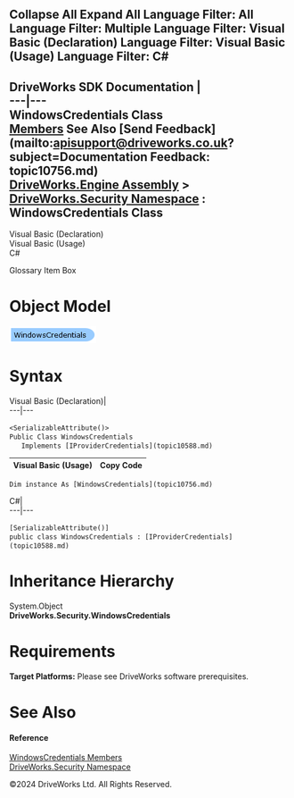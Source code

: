        

 Collapse All Expand All  Language Filter: All  Language Filter: Multiple  Language Filter: Visual Basic (Declaration) Language Filter: Visual Basic (Usage) Language Filter: C#  
---  
DriveWorks SDK Documentation  |   
---|---  
WindowsCredentials Class   
[Members](topic10757.md) See Also [Send Feedback](mailto:apisupport@driveworks.co.uk?subject=Documentation Feedback: topic10756.md)  
[DriveWorks.Engine Assembly](topic2156.md) > [DriveWorks.Security Namespace](topic10574.md) : WindowsCredentials Class  
---  
  
Visual Basic (Declaration)    
Visual Basic (Usage)    
C# 

Glossary Item Box

# Object Model

![](dotnetdiagramimages/image543.png)

# Syntax

Visual Basic (Declaration)|   
---|---  
      
    
    <SerializableAttribute()>
    Public Class WindowsCredentials 
       Implements [IProviderCredentials](topic10588.md)   
  
Visual Basic (Usage)| Copy Code  
---|---  
      
    
    Dim instance As [WindowsCredentials](topic10756.md)  
  
C#|   
---|---  
      
    
    [SerializableAttribute()]
    public class WindowsCredentials : [IProviderCredentials](topic10588.md)    
  
# Inheritance Hierarchy

System.Object  
**DriveWorks.Security.WindowsCredentials**  


# Requirements

**Target Platforms:** Please see DriveWorks software prerequisites.

# See Also

#### Reference

[WindowsCredentials Members](topic10757.md)   
[DriveWorks.Security Namespace](topic10574.md)

©2024 DriveWorks Ltd. All Rights Reserved.
